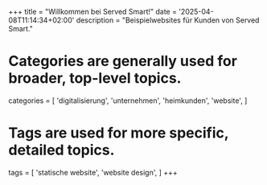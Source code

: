 +++
title = "Willkommen bei Served Smart!"
date = '2025-04-08T11:14:34+02:00'
description = "Beispielwebsites für Kunden von Served Smart."
# Categories are generally used for broader, top-level topics.
categories = [
 'digitalisierung',
 'unternehmen',
 'heimkunden',
 'website',
]
# Tags are used for more specific, detailed topics.
tags = [
 'statische website',
 'website design',
]
+++
